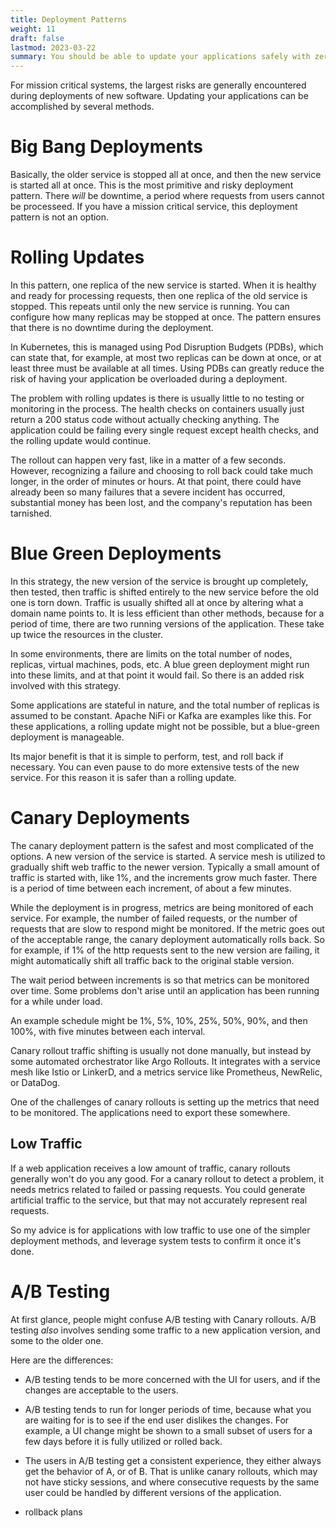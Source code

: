 ```yaml
---
title: Deployment Patterns
weight: 11
draft: false
lastmod: 2023-03-22
summary: You should be able to update your applications safely with zero down-time.
---
```


For mission critical systems, the largest risks are generally encountered during deployments
of new software.  Updating your applications can be accomplished by several methods.

# Big Bang Deployments

Basically, the older service is stopped all at once, and then the new service is started 
all at once.  This is the most primitive and risky deployment pattern.  There *will* 
be downtime, a period where requests from users cannot be processeed.  If you have a 
mission critical service, this deployment pattern is not an option.

# Rolling Updates

In this pattern, one replica of the new service is started.  When it is healthy and 
ready for processing requests, then one replica of the old service is stopped.  This
repeats until only the new service is running.  You can configure how many replicas
may be stopped at once.  The pattern ensures that there is no downtime during the deployment.

In Kubernetes, this is managed using Pod Disruption Budgets (PDBs), which can state that,
for example, at most two replicas can be down at once, or at least three must be 
available at all times.  Using PDBs can greatly reduce the risk of having your 
application be overloaded during a deployment.

The problem with rolling updates is there is usually little to no testing or 
monitoring in the process.  The health checks on containers usually just return 
a 200 status code without actually checking anything.  The application could 
be failing every single request except health checks, and the rolling update
would continue.

The rollout can happen very fast, like in a matter of a few seconds.  However, 
recognizing a failure and choosing to roll back could take much longer, in the 
order of minutes or hours.  At that point, there could have already been so
many failures that a severe incident has occurred, substantial money has been 
lost, and the company's reputation has been tarnished.

# Blue Green Deployments

In this strategy, the new version of the service is brought up completely, then tested,
then traffic is shifted entirely to the new service before the old one is torn down.
Traffic is usually shifted all at once by altering what a domain name points to.
It is less efficient than other methods, because for a period of time, there are 
two running versions of the application.  These take up twice the resources in the 
cluster.

In some environments, there are limits on the total number of nodes, replicas,
virtual machines, pods, etc.  A blue green deployment might run into these limits, 
and at that point it would fail.  So there is an added risk involved with this 
strategy.

Some applications are stateful in nature, and the total number of replicas is 
assumed to be constant.  Apache NiFi or Kafka are examples like this.  For these
applications, a rolling update might not be possible, but a blue-green deployment
is manageable.

Its major benefit is that it is simple to perform, test, and roll back if necessary.
You can even pause to do more extensive tests of the new service.  For this reason
it is safer than a rolling update.

# Canary Deployments

The canary deployment pattern is the safest and most complicated of the options.
A new version of the service is started.  A service mesh is utilized to gradually 
shift web traffic to the newer version.  Typically a small amount of traffic 
is started with, like 1%, and the increments grow much faster.  There is a 
period of time between each increment, of about a few minutes.

While the deployment is in progress, metrics are being monitored of each service.
For example, the number of failed requests, or the number of requests that are slow
to respond might be monitored.  If the metric goes out of the acceptable range,
the canary deployment automatically rolls back.  So for example, if 1% of the 
http requests sent to the new version are failing, it might automatically shift
all traffic back to the original stable version.

The wait period between increments is so that metrics can be monitored over time.
Some problems don't arise until an application has been running for a while under
load.

An example schedule might be 1%, 5%, 10%, 25%, 50%, 90%, and then 100%, with five 
minutes between each interval.

Canary rollout traffic shifting is usually not done manually, but instead by some
automated orchestrator like Argo Rollouts.  It integrates with a service mesh 
like Istio or LinkerD, and a metrics service like Prometheus, NewRelic, or 
DataDog.

One of the challenges of canary rollouts is setting up the metrics that need 
to be monitored.  The applications need to export these somewhere.

## Low Traffic

If a web application receives a low amount of traffic, canary rollouts generally 
won't do you any good.  For a canary rollout to detect a problem, it needs
metrics related to failed or passing requests.  You could generate artificial
traffic to the service, but that may not accurately represent real requests.

So my advice is for applications with low traffic to use one of the simpler
deployment methods, and leverage system tests to confirm it once it's done.

# A/B Testing

At first glance, people might confuse A/B testing with Canary rollouts.  A/B 
testing *also* involves sending some traffic to a new application version, and 
some to the older one.

Here are the differences:
* A/B testing tends to be more concerned with the UI for users, and if the changes
  are acceptable to the users.
* A/B testing tends to run for longer periods of time, because what you are waiting
  for is to see if the end user dislikes the changes.  For example, a UI change 
  might be shown to a small subset of users for a few days before it is fully 
  utilized or rolled back.
* The users in A/B testing get a consistent experience, they either always get
  the behavior of A, or of B.  That is unlike canary rollouts, which may not 
  have sticky sessions, and where consecutive requests by the same user could 
  be handled by different versions of the application.


* rollback plans